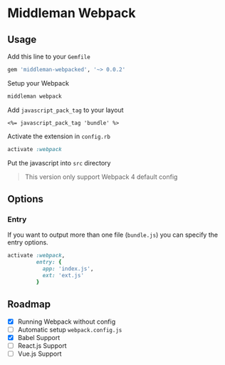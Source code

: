 Middleman Webpack
===

## Usage

Add this line to your `Gemfile`

```ruby
gem 'middleman-webpacked', '~> 0.0.2'
```

Setup your Webpack

```ruby
middleman webpack
```

Add `javascript_pack_tag` to your layout

```erb
<%= javascript_pack_tag 'bundle' %>
```

Activate the extension in `config.rb`

```ruby
activate :webpack
```

Put the javascript into `src` directory

> This version only support Webpack 4 default config

## Options

### Entry

If you want to output more than one file (`bundle.js`) you can specify the entry options.

```ruby
activate :webpack,
         entry: {
           app: 'index.js',
           ext: 'ext.js'
         }
```

## Roadmap

* [x] Running Webpack without config
* [ ] Automatic setup `webpack.config.js`
* [x] Babel Support
* [ ] React.js Support
* [ ] Vue.js Support
